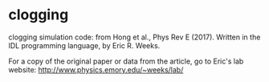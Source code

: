 # clogging
clogging simulation code:  from Hong et al., Phys Rev E (2017).  Written in the IDL programming language, by Eric R. Weeks.

For a copy of the original paper or data from the article, go to Eric's lab website:  http://www.physics.emory.edu/~weeks/lab/


